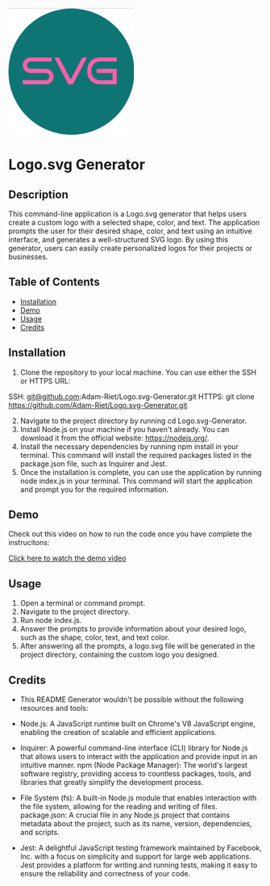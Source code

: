 ![Alt text](https://github.com/Adam-Riet/Logo.gen/blob/main/lib/images/Screenshot%202023-04-28%20at%2012.19.27%20PM.png)

# Logo.svg Generator

## Description
This command-line application is a Logo.svg generator that helps users create a custom logo with a selected shape, color, and text. The application prompts the user for their desired shape, color, and text using an intuitive interface, and generates a well-structured SVG logo. By using this generator, users can easily create personalized logos for their projects or businesses.

## Table of Contents
- [Installation](#installation)
- [Demo](#demo)
- [Usage](#usage)
- [Credits](#credits)

## Installation
1. Clone the repository to your local machine. You can use either the SSH or HTTPS URL:

SSH: git@github.com:Adam-Riet/Logo.svg-Generator.git
HTTPS: git clone https://github.com/Adam-Riet/Logo.svg-Generator.git

2. Navigate to the project directory by running cd Logo.svg-Generator.
3. Install Node.js on your machine if you haven't already. You can download it from the official website: https://nodejs.org/.
4. Install the necessary dependencies by running npm install in your terminal. This command will install the required packages listed in the package.json file, such as Inquirer and Jest.
5. Once the installation is complete, you can use the application by running node index.js in your terminal. This command will start the application and prompt you for the required information.

## Demo
Check out this video on how to run the code once you have complete the instrucitons:

[Click here to watch the demo video](https://drive.google.com/file/d/1YBm8assAFpNlalc2jGRX4VIn4tVnPGEu/view)

## Usage
1. Open a terminal or command prompt.
2. Navigate to the project directory.
3. Run node index.js.
4. Answer the prompts to provide information about your desired logo, such as the shape, color, text, and text color.
5. After answering all the prompts, a logo.svg file will be generated in the project directory, containing the custom logo you designed.

## Credits

* This README Generator wouldn't be possible without the following resources and tools:

* Node.js: A JavaScript runtime built on Chrome's V8 JavaScript engine, enabling the creation of scalable and efficient applications.

* Inquirer: A powerful command-line interface (CLI) library for Node.js that allows users to interact with the application and provide input in an intuitive manner.
npm (Node Package Manager): The world's largest software registry, providing access to countless packages, tools, and libraries that greatly simplify the development process.

* File System (fs): A built-in Node.js module that enables interaction with the file system, allowing for the reading and writing of files.
package.json: A crucial file in any Node.js project that contains metadata about the project, such as its name, version, dependencies, and scripts.

* Jest: A delightful JavaScript testing framework maintained by Facebook, Inc. with a focus on simplicity and support for large web applications. Jest provides a platform for writing and running tests, making it easy to ensure the reliability and correctness of your code.
